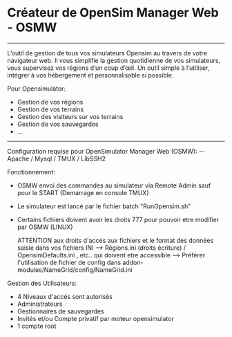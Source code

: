 # Créateur de OpenSim Manager Web - OSMW 
-------------------------------------------------------------------------------

L’outil de gestion de tous vos simulateurs Opensim au travers de votre navigateur web.
Il vous simplifie la gestion quotidienne de vos simulateurs, vous supervisez vos régions d’un coup d’œil.
Un outil simple à l’utiliser, intégrer à vos hébergement et personnalisable si possible.

Pour Opensimulator:
- Gestion de vos régions 
- Gestion de vos terrains
- Gestion des visiteurs sur vos terrains
- Gestion de vos sauvegardes
- ...

-------------------------------------------------------------------------------
Configuration requise pour OpenSimulator Manager Web (OSMW):
	--  Apache / Mysql / TMUX / LibSSH2
	
Fonctionnement:
- OSMW envoi des commandes au simulateur via Remote Admin sauf pour le START (Demarrage en console TMUX)
- Le simulateur est lancé par le fichier batch "RunOpensim.sh"
- Certains fichiers doivent avoir les droits 777 pour pouvoir etre modifier par OSMW (LINUX)
	
	ATTENTION aux droits d'accés aux fichiers et le format des données saisie dans vos fichiers INI
		--> Régions.ini (droits écriture) / OpensimDefaults.ini , etc.. qui doivent etre accessible
		--> Préférer l'utilisation de fichier de config dans addon-modules/NameGrid/config/NameGrid.ini
		
Gestion des Utilisateurs:
- 4 Niveaux d'accés sont autorisés
- Administrateurs 
- Gestionnaires de sauvegardes
- Invités et/ou Compte privatif par moteur opensimulator
- 1 compte root
